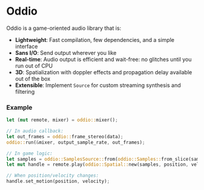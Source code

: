 # Oddio

Oddio is a game-oriented audio library that is:

- **Lightweight**: Fast compilation, few dependencies, and a simple interface
- **Sans I/O**: Send output wherever you like
- **Real-time**: Audio output is efficient and wait-free: no glitches until you run out of CPU
- **3D**: Spatialization with doppler effects and propagation delay available out of the box
- **Extensible**: Implement `Source` for custom streaming synthesis and filtering

### Example

```rust
let (mut remote, mixer) = oddio::mixer();

// In audio callback:
let out_frames = oddio::frame_stereo(data);
oddio::run(&mixer, output_sample_rate, out_frames);

// In game logic:
let samples = oddio::SamplesSource::from(oddio::Samples::from_slice(sample_rate, &samples));
let mut handle = remote.play(oddio::Spatial::new(samples, position, velocity));

// When position/velocity changes:
handle.set_motion(position, velocity);
```
